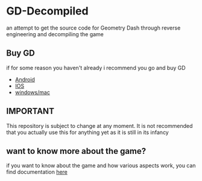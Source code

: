 # GD-Decompiled
 an attempt to get the source code for Geometry Dash through reverse engineering and decompiling the game

## Buy GD

if for some reason you haven't already i recommend you go and buy GD

- [Android](https://play.google.com/store/apps/details?id=com.robtopx.geometryjump&hl=en_GB&gl=US)
- [IOS](https://apps.apple.com/us/app/geometry-dash/id625334537)
- [windows/mac](https://store.steampowered.com/app/322170/Geometry_Dash/)

## IMPORTANT

This repository is subject to change at any moment. It is not recommended that you actually use this for anything yet as it is still in its infancy

## want to know more about the game?

if you want to know about the game and how various aspects work, you can find documentation [here](https://github.com/Wyliemaster/gddocs)